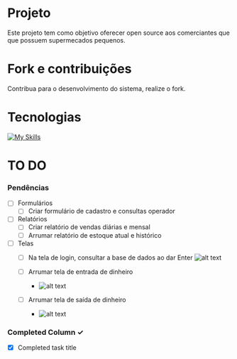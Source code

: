 # Projeto
Este projeto tem como objetivo oferecer open source aos comerciantes que que possuem supermecados pequenos.

# Fork e contribuições
Contribua para o desenvolvimento do sistema, realize o fork.

# Tecnologias
[![My Skills](https://skillicons.dev/icons?i=cs,dotnet)](https://skillicons.dev)

# TO DO

### Pendências

- [ ] Formulários
  - [ ] Criar formulário de cadastro e consultas operador
- [ ] Relatórios
  - [ ] Criar relatório de vendas diárias e mensal
  - [ ] Arrumar relatório de estoque atual e histórico
- [ ] Telas
  - [ ] Na tela de login, consultar a base de dados ao dar Enter
   ![alt text]([http://url/to/img.png](https://ik.imagekit.io/limup/Acesso_zFEJpsGXv.png?ik-sdk-version=javascript-1.4.3&updatedAt=1666233052193))

  - [ ] Arrumar tela de entrada de dinheiro
    - ![alt text]([http://url/to/img.png](https://ik.imagekit.io/limup/Acesso_zFEJpsGXv.png?ik-sdk-version=javascript-1.4.3&updatedAt=1666233052193))
  
  - [ ] Arrumar tela de saída de dinheiro
    - ![alt text]([http://url/to/img.png](https://ik.imagekit.io/limup/Acesso_zFEJpsGXv.png?ik-sdk-version=javascript-1.4.3&updatedAt=1666233052193))

### Completed Column ✓
- [x] Completed task title  
